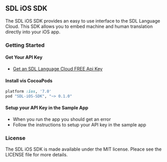 ## SDL iOS SDK

The SDL iOS SDK provides an easy to use interface to the SDL Language Cloud.
This SDK allows you to embed machine and human translation directly into
your iOS app.

### Getting Started

#### Get Your API Key

- [Get an SDL Language Cloud FREE Api Key](https://languagecloud.sdl.com/translation-api/sign-up)

#### Install vis CocoaPods

```ruby
platform :ios, '7.0'
pod "SDL-iOS-SDK", "~> 0.1.0"
```

#### Setup your API Key in the Sample App

- When you run the app you should get an error
- Follow the instructions to setup your API key in the sample app

### License

The SDL iOS SDK is made available under the MIT license. Pleace see the LICENSE file 
for more details.

